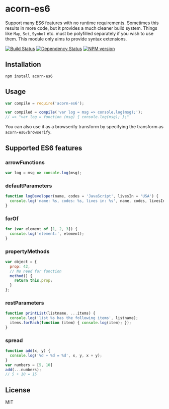 # acorn-es6

Support many ES6 features with no runtime requirements.  Sometimes this results in more code, but it provides a much cleaner build system.  Things like `Map`, `Set`, `Symbol` etc. must be polyfilled separately if you wish to use them.  This module only aims to provide syntax extensions.

[![Build Status](https://img.shields.io/travis/ForbesLindesay/acorn-es6/master.svg)](https://travis-ci.org/ForbesLindesay/acorn-es6)
[![Dependency Status](https://img.shields.io/gemnasium/ForbesLindesay/acorn-es6.svg)](https://gemnasium.com/ForbesLindesay/acorn-es6)
[![NPM version](https://img.shields.io/npm/v/acorn-es6.svg)](https://www.npmjs.org/package/acorn-es6)

## Installation

    npm install acorn-es6

## Usage

```js
var compile = require('acorn-es6');

var compiled = compile('var log = msg => console.log(msg);');
// => "var log = function (msg) { console.log(msg); };"
```

You can also use it as a browserify transform by specifying the transform as `acorn-es6/browserify`.

## Supported ES6 features

### arrowFunctions

```js
var log = msg => console.log(msg);
```

### defaultParameters

```js
function logDeveloper(name, codes = 'JavaScript', livesIn = 'USA') {
  console.log('name: %s, codes: %s, lives in: %s', name, codes, livesIn);
}
```

### forOf

```js
for (var element of [1, 2, 3]) {
  console.log('element:', element);
}
```

### propertyMethods

```js
var object = {
  prop: 42,
  // No need for function
  method() {
    return this.prop;
  }
};
```

### restParameters

```js
function printList(listname, ...items) {
  console.log('list %s has the following items', listname);
  items.forEach(function (item) { console.log(item); });
}
```

### spread

```js
function add(x, y) {
  console.log('%d + %d = %d', x, y, x + y);
}
var numbers = [5, 10]
add(...numbers);
// 5 + 10 = 15
```

## License

  MIT
